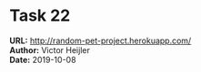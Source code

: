 # Task 22  
**URL:** http://random-pet-project.herokuapp.com/  
**Author:** Victor Heijler  
**Date:** 2019-10-08

